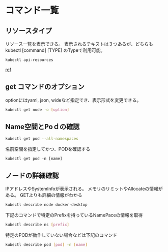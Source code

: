 # コマンド一覧
## リソースタイプ
リソース一覧を表示できる。
表示されるテキストは３つあるが、どちらもkubectl [command] [TYPE]
のTypeで利用可能。
```bash
kubectl api-resources
```
[ref](https://kubernetes.io/ja/docs/reference/kubectl/)
## get コマンドのオプション
optionにはyaml, json, wideなど指定でき、表示形式を変更できる。
```bash
kubectl get node -o [option] 
```

## Name空間とPoｄの確認
```bash
kubectl get pod --all-namespaces
```
名前空間を指定してかつ、PODを確認する
```
kubectl get pod -n [name]
```

## ノードの詳細確認
IPアドレスやSystemInfoが表示される。
メモリのリミットやAllocateの情報がある。
GETよりも詳細の情報がわかる
```bash
kubectl describe node docker-desktop
```

下記のコマンドで特定のPrefixを持っているNamePaceの情報を取得
```bash
kubectl describe ns [prefix]
```

特定のPODが動作していない場合などは下記のコマンド
```bash
kubectl describe pod [pod] -n [name]
```